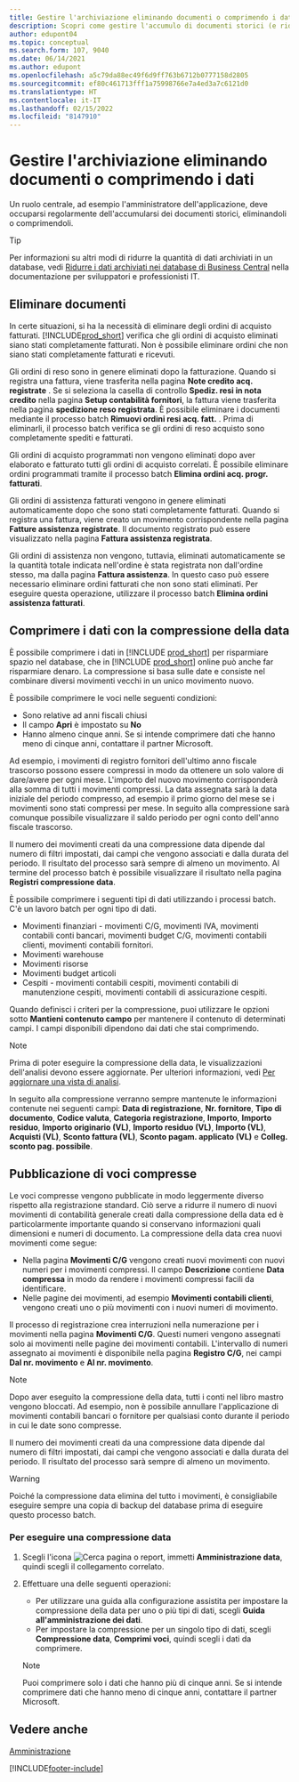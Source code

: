 ```yaml
---
title: Gestire l'archiviazione eliminando documenti o comprimendo i dati
description: Scopri come gestire l'accumulo di documenti storici (e ridurre la quantità di dati archiviati in un database) eliminandoli o comprimendoli.
author: edupont04
ms.topic: conceptual
ms.search.form: 107, 9040
ms.date: 06/14/2021
ms.author: edupont
ms.openlocfilehash: a5c79da88ec49f6d9ff763b6712b0777158d2805
ms.sourcegitcommit: ef80c461713fff1a75998766e7a4ed3a7c6121d0
ms.translationtype: HT
ms.contentlocale: it-IT
ms.lasthandoff: 02/15/2022
ms.locfileid: "8147910"
---
```

# <a name="manage-storage-by-deleting-documents-or-compressing-data"></a>Gestire l'archiviazione eliminando documenti o comprimendo i dati

Un ruolo centrale, ad esempio l'amministratore dell'applicazione, deve occuparsi regolarmente dell'accumularsi dei documenti storici, eliminandoli o comprimendoli.  

> [!TIP]
> Per informazioni su altri modi di ridurre la quantità di dati archiviati in un database, vedi [Ridurre i dati archiviati nei database di Business Central](/dynamics365/business-central/dev-itpro/administration/database-reduce-data) nella documentazione per sviluppatori e professionisti IT.

## <a name="delete-documents"></a>Eliminare documenti

In certe situazioni, si ha la necessità di eliminare degli ordini di acquisto fatturati. [!INCLUDE[prod_short](includes/prod_short.md)] verifica che gli ordini di acquisto eliminati siano stati completamente fatturati. Non è possibile eliminare ordini che non siano stati completamente fatturati e ricevuti.  

Gli ordini di reso sono in genere eliminati dopo la fatturazione. Quando si registra una fattura, viene trasferita nella pagina **Note credito acq. registrate** . Se si seleziona la casella di controllo **Spediz. resi in nota credito** nella pagina **Setup contabilità fornitori**, la fattura viene trasferita nella pagina **spedizione reso registrata**. È possibile eliminare i documenti mediante il processo batch **Rimuovi ordini resi acq. fatt.** . Prima di eliminarli, il processo batch verifica se gli ordini di reso acquisto sono completamente spediti e fatturati.  

Gli ordini di acquisto programmati non vengono eliminati dopo aver elaborato e fatturato tutti gli ordini di acquisto correlati. È possibile eliminare ordini programmati tramite il processo batch **Elimina ordini acq. progr. fatturati**.  

Gli ordini di assistenza fatturati vengono in genere eliminati automaticamente dopo che sono stati completamente fatturati. Quando si registra una fattura, viene creato un movimento corrispondente nella pagina **Fatture assistenza registrate**. Il documento registrato può essere visualizzato nella pagina **Fattura assistenza registrata**.  

Gli ordini di assistenza non vengono, tuttavia, eliminati automaticamente se la quantità totale indicata nell'ordine è stata registrata non dall'ordine stesso, ma dalla pagina **Fattura assistenza**. In questo caso può essere necessario eliminare ordini fatturati che non sono stati eliminati. Per eseguire questa operazione, utilizzare il processo batch **Elimina ordini assistenza fatturati**.  

## <a name="compress-data-with-date-compression"></a>Comprimere i dati con la compressione della data

È possibile comprimere i dati in [!INCLUDE [prod_short](includes/prod_short.md)] per risparmiare spazio nel database, che in [!INCLUDE [prod_short](includes/prod_short.md)] online può anche far risparmiare denaro. La compressione si basa sulle date e consiste nel combinare diversi movimenti vecchi in un unico movimento nuovo. 

È possibile comprimere le voci nelle seguenti condizioni:

* Sono relative ad anni fiscali chiusi
* Il campo **Apri** è impostato su **No** 
* Hanno almeno cinque anni. Se si intende comprimere dati che hanno meno di cinque anni, contattare il partner Microsoft.

Ad esempio, i movimenti di registro fornitori dell'ultimo anno fiscale trascorso possono essere compressi in modo da ottenere un solo valore di dare/avere per ogni mese. L'importo del nuovo movimento corrisponderà alla somma di tutti i movimenti compressi. La data assegnata sarà la data iniziale del periodo compresso, ad esempio il primo giorno del mese se i movimenti sono stati compressi per mese. In seguito alla compressione sarà comunque possibile visualizzare il saldo periodo per ogni conto dell'anno fiscale trascorso.

Il numero dei movimenti creati da una compressione data dipende dal numero di filtri impostati, dai campi che vengono associati e dalla durata del periodo. Il risultato del processo sarà sempre di almeno un movimento. Al termine del processo batch è possibile visualizzare il risultato nella pagina **Registri compressione data**.

È possibile comprimere i seguenti tipi di dati utilizzando i processi batch. C'è un lavoro batch per ogni tipo di dati.

* Movimenti finanziari - movimenti C/G, movimenti IVA, movimenti contabili conti bancari, movimenti budget C/G, movimenti contabili clienti, movimenti contabili fornitori.
* Movimenti warehouse 
* Movimenti risorse
* Movimenti budget articoli
* Cespiti - movimenti contabili cespiti, movimenti contabili di manutenzione cespiti, movimenti contabili di assicurazione cespiti.

Quando definisci i criteri per la compressione, puoi utilizzare le opzioni sotto **Mantieni contenuto campo** per mantenere il contenuto di determinati campi. I campi disponibili dipendono dai dati che stai comprimendo.

> [!NOTE]
> Prima di poter eseguire la compressione della data, le visualizzazioni dell'analisi devono essere aggiornate. Per ulteriori informazioni, vedi [Per aggiornare una vista di analisi](bi-how-analyze-data-dimension.md#to-update-an-analysis-view).

In seguito alla compressione verranno sempre mantenute le informazioni contenute nei seguenti campi: **Data di registrazione**, **Nr. fornitore**, **Tipo di documento**, **Codice valuta**, **Categoria registrazione**, **Importo**, **Importo residuo**, **Importo originario (VL)**, **Importo residuo (VL)**, **Importo (VL)**, **Acquisti (VL)**, **Sconto fattura (VL)**, **Sconto pagam. applicato (VL)** e **Colleg. sconto pag. possibile**.

## <a name="posting-compressed-entries"></a>Pubblicazione di voci compresse
Le voci compresse vengono pubblicate in modo leggermente diverso rispetto alla registrazione standard. Ciò serve a ridurre il numero di nuovi movimenti di contabilità generale creati dalla compressione della data ed è particolarmente importante quando si conservano informazioni quali dimensioni e numeri di documento. La compressione della data crea nuovi movimenti come segue:
* Nella pagina **Movimenti C/G** vengono creati nuovi movimenti con nuovi numeri per i movimenti compressi. Il campo **Descrizione** contiene **Data compressa** in modo da rendere i movimenti compressi facili da identificare. 
* Nelle pagine dei movimenti, ad esempio **Movimenti contabili clienti**, vengono creati uno o più movimenti con i nuovi numeri di movimento. 

Il processo di registrazione crea interruzioni nella numerazione per i movimenti nella pagina **Movimenti C/G**. Questi numeri vengono assegnati solo ai movimenti nelle pagine dei movimenti contabili. L'intervallo di numeri assegnato ai movimenti è disponibile nella pagina **Registro C/G**, nei campi **Dal nr. movimento** e **Al nr. movimento**. 

> [!NOTE]
> Dopo aver eseguito la compressione della data, tutti i conti nel libro mastro vengono bloccati. Ad esempio, non è possibile annullare l'applicazione di movimenti contabili bancari o fornitore per qualsiasi conto durante il periodo in cui le date sono compresse.

Il numero dei movimenti creati da una compressione data dipende dal numero di filtri impostati, dai campi che vengono associati e dalla durata del periodo. Il risultato del processo sarà sempre di almeno un movimento. 

> [!WARNING]
> Poiché la compressione data elimina del tutto i movimenti, è consigliabile eseguire sempre una copia di backup del database prima di eseguire questo processo batch.

### <a name="to-run-a-date-compression"></a>Per eseguire una compressione data
1. Scegli l'icona ![Cerca pagina o report](media/ui-search/search_small.png "Icona Cerca pagina o report"), immetti **Amministrazione data**, quindi scegli il collegamento correlato.
2. Effettuare una delle seguenti operazioni:
    * Per utilizzare una guida alla configurazione assistita per impostare la compressione della data per uno o più tipi di dati, scegli **Guida all'amministrazione dei dati**.
    * Per impostare la compressione per un singolo tipo di dati, scegli **Compressione data**, **Comprimi voci**, quindi scegli i dati da comprimere.

   > [!NOTE]
   > Puoi comprimere solo i dati che hanno più di cinque anni. Se si intende comprimere dati che hanno meno di cinque anni, contattare il partner Microsoft.

## <a name="see-also"></a>Vedere anche

[Amministrazione](admin-setup-and-administration.md)  


[!INCLUDE[footer-include](includes/footer-banner.md)]
